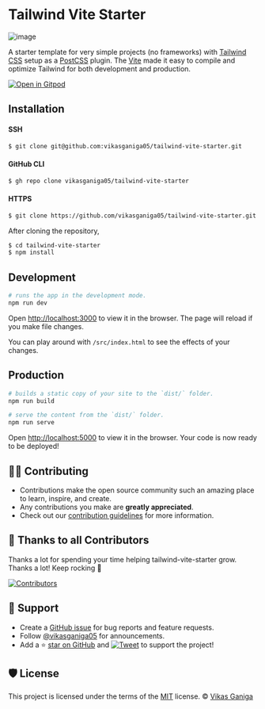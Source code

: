 # Tailwind Vite Starter

![image](https://user-images.githubusercontent.com/74750414/119520287-ca7f8c00-bd97-11eb-9167-f42c40bfb452.png)

A starter template for very simple projects (no frameworks) with [Tailwind CSS](http://tailwindcss.com/) setup as a [PostCSS](https://postcss.org/) plugin. The [Vite](https://vitejs.dev/) made it easy to compile and optimize Tailwind for both development and production.

[![Open in Gitpod](https://gitpod.io/button/open-in-gitpod.svg)](https://gitpod.io/#github.com/vikasganiga05/tailwind-vite-starter)

## Installation

#### SSH

```bash
$ git clone git@github.com:vikasganiga05/tailwind-vite-starter.git
```

#### GitHub CLI

```bash
$ gh repo clone vikasganiga05/tailwind-vite-starter
```

#### HTTPS

```bash
$ git clone https://github.com/vikasganiga05/tailwind-vite-starter.git
```

After cloning the repository,

```bash
$ cd tailwind-vite-starter
$ npm install
```

## Development

```bash
# runs the app in the development mode.
npm run dev
```

Open [http://localhost:3000](http://localhost:3000/) to view it in the browser. The page will reload if you make file changes.

You can play around with `/src/index.html` to see the effects of your changes.

## Production

```bash
# builds a static copy of your site to the `dist/` folder.
npm run build
```

```bash
# serve the content from the `dist/` folder.
npm run serve
```

Open [http://localhost:5000](http://localhost:5000/) to view it in the browser. Your code is now ready to be deployed!

## 👨‍💻 Contributing

- Contributions make the open source community such an amazing place to learn, inspire, and create.
- Any contributions you make are **greatly appreciated**.
- Check out our [contribution guidelines](https://github.com/vikasganiga05/tailwind-vite-starter/blob/main/CONTRIBUTING.md) for more information.

## 💪 Thanks to all Contributors

Thanks a lot for spending your time helping tailwind-vite-starter grow. Thanks a lot! Keep rocking 🍻

[![Contributors](https://contrib.rocks/image?repo=vikasganiga05/tailwind-vite-starter)](https://github.com/vikasganiga05/tailwind-vite-starter/graphs/contributors)

## 🙏 Support

- Create a [GitHub issue](https://github.com/vikasganiga05/tailwind-vite-starter/issues) for bug reports and feature requests.
- Follow [@vikasganiga05](https://twitter.com/vikasganiga05) for announcements.
- Add a ⭐️ [star on GitHub](https://github.com/vikasganiga05/tailwind-vite-starter) and [![Tweet](https://img.shields.io/twitter/url?style=social&url=https%3A%2F%2Fgithub.com%2Fvikasganiga05%2Ftailwind-vite-starter%26hashtags%3Dtailwindcss%2Ctailwind%2Cvite%2Cstarter%2Ctemplate)](https://twitter.com/intent/tweet?url=https%3A%2F%2Fgithub.com%2Fvikasganiga05%2Ftailwind-vite-starter&hashtags=tailwindcss,tailwind,vite,starter,template) to support the project!

## 🛡️ License

This project is licensed under the terms of the [MIT](https://github.com/vikasganiga05/tailwind-vite-starter/blob/main/LICENSE) license. © [Vikas Ganiga](https://github.com/vikasganiga05)
